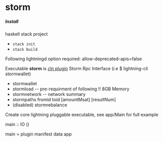 # storm 

##### Install
haskell stack project
- `stack init`
- `stack build`

Following lightningd option required: 
allow-deprecated-apis=false

Executable **storm** is [cln plugin](https://lightning.readthedocs.io/PLUGINS.html)
Storm Rpc Interface (i.e $ lightning-cli stormwallet)  
- stormwallet
- stormload -- pre-requirment of following !! 8GB Memory
- stormnetwork -- network summary  
- stormpaths fromid toid [amountMsat] [resultNum]   
- (disabled) stormrebalance  
  
Create core lightning pluggable executable, see app/Main for full example

main :: IO ()  

main = plugin manifest data app




  

